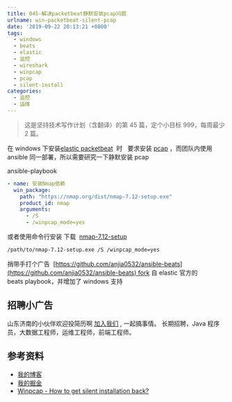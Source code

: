 ```yaml
---
title: 045-解决packetbeat静默安装pcap问题
urlname: win-packetbeat-silent-pcap
date: '2019-09-22 20:13:21 +0800'
tags:
  - windows
  - beats
  - elastic
  - 监控
  - wireshark
  - winpcap
  - pcap
  - silent-install
categories:
  - 监控
  - 运维
---
```


> 这是坚持技术写作计划（含翻译）的第 45 篇，定个小目标 999，每周最少 2 篇。

在 windows 下安装[elastic packetbeat](https://www.elastic.co/guide/en/beats/packetbeat/current/packetbeat-installation.html#win)  时   要求安装 [pcap](https://github.com/the-tcpdump-group/libpcap) ，而团队内使用 ansible 同一部署，所以需要研究一下静默安装 pcap

<!-- more -->

ansible-playbook

```yaml
- name: 安装Nmap依赖
  win_package:
    path: "https://nmap.org/dist/nmap-7.12-setup.exe"
    product_id: nmap
    arguments:
      - /S
      - /winpcap_mode=yes
```

或者使用命令行安装
下载  [nmap-7.12-setup](https://nmap.org/dist/nmap-7.12-setup.exe)

```bash
/path/to/nmap-7.12-setup.exe /S /winpcap_mode=yes
```

捎带手打个广告  [https://github.com/anjia0532/ansible-beats](https://github.com/anjia0532/ansible-beats) fork 自 elastic 官方的 beats playbook，并增加了 windows 支持

## 招聘小广告

山东济南的小伙伴欢迎投简历啊 [加入我们](https://www.shunnengnet.com/index.php/Home/Contact/join.html) , 一起搞事情。
长期招聘，Java 程序员，大数据工程师，运维工程师，前端工程师。

## 参考资料

- [我的博客](http://anjia0532.github.io/2019/09/22/win-packetbeat-silent-pcap)
- [我的掘金](http://juejin.im/post/5d8897b7e51d45620541048d)
- [Winpcap - How to get silent installation back?](https://www.reddit.com/r/sysadmin/comments/71udhh/winpcap_how_to_get_silent_installation_back/)
